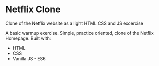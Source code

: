 # Netflix Clone

Clone of the Netflix website as a light HTML CSS and JS excercise

A basic warmup exercise. Simple, practice oriented, clone of the Netflix Homepage. Built with:

- HTML
- CSS
- Vanilla JS - ES6

